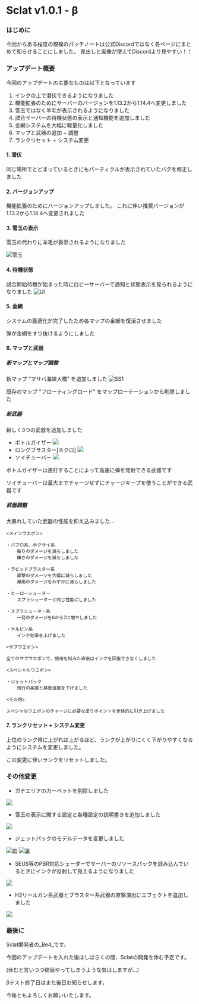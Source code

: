 # Sclat v1.0.1 - β


### はじめに
今回からある程度の規模のパッチノートは公式Discordではなく各ページにまとめて知らせることにしました。
見出しと画像が使えてDiscordより見やすい！！


### アップデート概要
今回のアップデートの主要なものは以下となっています

1. インクの上で潜伏できるようになりました
2. 機能拡張のためにサーバーのバージョンを1.13.2から1.14.4へ変更しました
3. 雪玉ではなく羊毛が表示されるようになりました
4. 試合サーバーの待機状態の表示と通知機能を追加しました
5. 金網システムを大幅に軽量化しました
6. マップと武器の追加 + 調整
7. ランクリセット + システム変更

#### 1. 潜伏
同じ場所でとどまっているときにもパーティクルが表示されていたバグを修正しました

#### 2. バージョンアップ
機能拡張のためにバージョンアップしました。
これに伴い推奨バージョンが1.13.2から1.14.4へ変更されました

#### 3. 雪玉の表示
雪玉の代わりに羊毛が表示されるようになりました

![雪玉](snowball.png)

#### 4. 待機状態
試合開始待機が始まった時にロビーサーバーで通知と状態表示を見られるようになりました
![UI](ui.png)

#### 5. 金網
システムの最適化が完了したため各マップの金網を復活させました

弾が金網をすり抜けるようにしました

#### 6. マップと武器

##### 新マップとマップ調整
新マップ "マサバ海峡大橋" を追加しました
![SS1](map1.png)

既存のマップ "フローティングロード" をマップローテーションから削除しました

##### 新武器
新しく3つの武器を追加しました
* ボトルガイザー ![](bottle.png)
* ロングブラスター[ネクロ] ![](nekuro.png)
* ソイチューバー ![](soi.png)

ボトルガイザーは連打することによって高速に弾を発射できる武器です

ソイチューバーは最大までチャージせずにチャージキープを使うことができる武器です

##### 武器調整
大暴れしていた武器の性能を抑え込みました...
```text
<メインウエポン>

・パブロ系、ホクサイ系
    振りのダメージを減らしました
    轢きのダメージを減らしました

・ラピッドブラスター系
    直撃のダメージを大幅に減らしました
    爆風のダメージをわずかに減らしました

・ヒーローシューター
    スプラシューターと同じ性能にしました

・スプラシューター系
    一発のダメージを6から7に増やしました

・ケルビン系
    インク効率を上げました

<サブウエポン>

全てのサブウエポンで、使用を試みた直後はインクを回復できなくしました

<スペシャルウエポン>

・ジェットパック
    飛行の高度と移動速度を下げました

<その他>

スペシャルウエポンのチャージに必要な塗りポイントを全体的に引き上げました
```

#### 7. ランクリセット + システム変更
上位のランク帯に上がれば上がるほど、ランクが上がりにくく下がりやすくなるようにシステムを変更しました。

この変更に伴いランクをリセットしました。

### その他変更

* ガチエリアのカーペットを削除しました

![](area.png)
  
* 雪玉の表示に関する設定と各種設定の説明書きを追加しました

![](setting.png)
  
* ジェットパックのモデルデータを変更しました

![前](jet1.png) ![裏](jet2.png)
  
* SEUS等のPBR対応シェーダーでサーバーのリソースパックを読み込んでいるときにインクが反射して見えるようになりました

![](refl.png)

* H3リールガン系武器とブラスター系武器の直撃演出にエフェクトを追加しました

![](tyokugeki.png)
  

### 最後に
Sclat開発者の_Be4_です。

今回のアップデートを入れた後はしばらくの間、Sclatの開発を休む予定です。

(休むと言いつつ結局やってしまうような気はしますが...)

βテスト終了日はまた後日お知らせします。

今後ともよろしくお願いいたします。